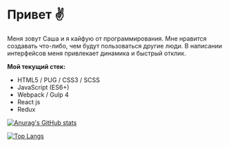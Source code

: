# Привет :v:

Меня зовут Саша и я кайфую от программирования. Мне нравится создавать что-либо, чем будут пользоваться другие люди. В написании интерфейсов меня привлекает динамика и быстрый отклик.

**Мой текущий стек:**
- HTML5 / PUG / CSS3 / SCSS
- JavaScript (ES6+)
- Webpack / Gulp 4
- React js
- Redux


[![Anurag's GitHub stats](https://github-readme-stats.vercel.app/api?username=enslit&count_private=true&show_icons=true&theme=dark&include_all_commits=true&custom_title=Моя+статистика+на+GitHub&locale=ru&hide=issues,stars&hide_rank=true)](https://github.com/enslit)

[![Top Langs](https://github-readme-stats.vercel.app/api/top-langs/?username=enslit&layout=compact&hide_title=true&theme=dark&hide=shell&card_width=238)](https://github.com/enslit)